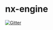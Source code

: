# nx-engine

[![Gitter](https://badges.gitter.im/nx-engine-chat/Lobby.svg)](https://gitter.im/nx-engine-chat/Lobby?utm_source=badge&utm_medium=badge&utm_campaign=pr-badge&utm_content=badge)
